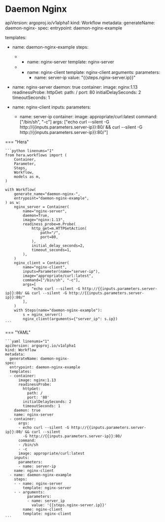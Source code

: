 # Daemon Nginx



apiVersion: argoproj.io/v1alpha1
kind: Workflow
metadata:
  generateName: daemon-nginx-
spec:
  entrypoint: daemon-nginx-example

  templates:
  - name: daemon-nginx-example
    steps:
    - - name: nginx-server
        template: nginx-server
    - - name: nginx-client
        template: nginx-client
        arguments:
          parameters:
          - name: server-ip
            value: "{{steps.nginx-server.ip}}"

  - name: nginx-server
    daemon: true
    container:
      image: nginx:1.13
      readinessProbe:
        httpGet:
          path: /
          port: 80
        initialDelaySeconds: 2
        timeoutSeconds: 1

  - name: nginx-client
    inputs:
      parameters:
      - name: server-ip
    container:
      image: appropriate/curl:latest
      command: ["/bin/sh", "-c"]
      args: ["echo curl --silent -G http://{{inputs.parameters.server-ip}}:80/ && curl --silent -G http://{{inputs.parameters.server-ip}}:80/"]


=== "Hera"

    ```python linenums="1"
    from hera.workflows import (
        Container,
        Parameter,
        Steps,
        Workflow,
        models as m,
    )

    with Workflow(
        generate_name="daemon-nginx-",
        entrypoint="daemon-nginx-example",
    ) as w:
        nginx_server = Container(
            name="nginx-server",
            daemon=True,
            image="nginx:1.13",
            readiness_probe=m.Probe(
                http_get=m.HTTPGetAction(
                    path="/",
                    port=80,
                ),
                initial_delay_seconds=2,
                timeout_seconds=1,
            ),
        )
        nginx_client = Container(
            name="nginx-client",
            inputs=Parameter(name="server-ip"),
            image="appropriate/curl:latest",
            command=["/bin/sh", "-c"],
            args=[
                "echo curl --silent -G http://{{inputs.parameters.server-ip}}:80/ && curl --silent -G http://{{inputs.parameters.server-ip}}:80/"
            ],
        )
        with Steps(name="daemon-nginx-example"):
            s = nginx_server()
            nginx_client(arguments={"server_ip": s.ip})
    ```

=== "YAML"

    ```yaml linenums="1"
    apiVersion: argoproj.io/v1alpha1
    kind: Workflow
    metadata:
      generateName: daemon-nginx-
    spec:
      entrypoint: daemon-nginx-example
      templates:
      - container:
          image: nginx:1.13
          readinessProbe:
            httpGet:
              path: /
              port: '80'
            initialDelaySeconds: 2
            timeoutSeconds: 1
        daemon: true
        name: nginx-server
      - container:
          args:
          - echo curl --silent -G http://{{inputs.parameters.server-ip}}:80/ && curl --silent
            -G http://{{inputs.parameters.server-ip}}:80/
          command:
          - /bin/sh
          - -c
          image: appropriate/curl:latest
        inputs:
          parameters:
          - name: server-ip
        name: nginx-client
      - name: daemon-nginx-example
        steps:
        - - name: nginx-server
            template: nginx-server
        - - arguments:
              parameters:
              - name: server_ip
                value: '{{steps.nginx-server.ip}}'
            name: nginx-client
            template: nginx-client
    ```

